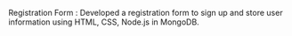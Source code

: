 Registration Form :
Developed a registration form to sign up
and store user information using HTML,
CSS, Node.js in MongoDB.
